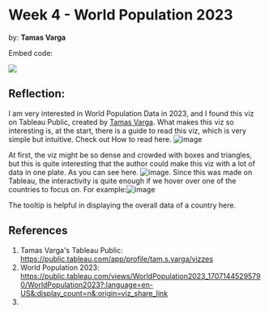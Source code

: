 # Week 4 - World Population 2023

by: **Tamas Varga**

Embed code: <div class='tableauPlaceholder' id='viz1707423019366' style='position: relative'><noscript><a href='#'><img alt=' ' src='https:&#47;&#47;public.tableau.com&#47;static&#47;images&#47;Wo&#47;WorldPopulation2023_17071445295790&#47;WorldPopulation2023&#47;1_rss.png' style='border: none' /></a></noscript><object class='tableauViz'  style='display:none;'><param name='host_url' value='https%3A%2F%2Fpublic.tableau.com%2F' /> <param name='embed_code_version' value='3' /> <param name='site_root' value='' /><param name='name' value='WorldPopulation2023_17071445295790&#47;WorldPopulation2023' /><param name='tabs' value='no' /><param name='toolbar' value='yes' /><param name='static_image' value='https:&#47;&#47;public.tableau.com&#47;static&#47;images&#47;Wo&#47;WorldPopulation2023_17071445295790&#47;WorldPopulation2023&#47;1.png' /> <param name='animate_transition' value='yes' /><param name='display_static_image' value='yes' /><param name='display_spinner' value='yes' /><param name='display_overlay' value='yes' /><param name='display_count' value='yes' /><param name='language' value='en-US' /></object></div>                <script type='text/javascript'>                    var divElement = document.getElementById('viz1707423019366');                    var vizElement = divElement.getElementsByTagName('object')[0];                    vizElement.style.width='1985px';vizElement.style.height='2087px';                    var scriptElement = document.createElement('script');                    scriptElement.src = 'https://public.tableau.com/javascripts/api/viz_v1.js';                    vizElement.parentNode.insertBefore(scriptElement, vizElement);                </script>


## Reflection:
I am very interested in World Population Data in 2023, and I found this viz on Tableau Public, created by [Tamas Varga](https://public.tableau.com/app/profile/tam.s.varga/vizzes). What makes this viz so interesting is, at the start, there is a guide to read this viz, which is very simple but intuitive. Check out How to read here. ![image](https://github.com/avivnur/reflections/assets/47585222/d4bff7cb-6624-4197-a34e-e9ea3fd199f0)

At first, the viz might be so dense and crowded with boxes and triangles, but this is quite interesting that the author could make this viz with a lot of data in one plate. As you can see here.
![image](https://github.com/avivnur/reflections/assets/47585222/d814cf4d-ebf0-4a8c-8ed4-871140366874). 
Since this was made on Tableau, the interactivity is quite enough if we hover over one of the countries to focus on. For example:![image](https://github.com/avivnur/reflections/assets/47585222/a5386a11-e134-41ac-a9ff-4f62cbca4132)

The tooltip is helpful in displaying the overall data of a country here.


## References

1. Tamas Varga's Tableau Public: https://public.tableau.com/app/profile/tam.s.varga/vizzes
2. World Population 2023: https://public.tableau.com/views/WorldPopulation2023_17071445295790/WorldPopulation2023?:language=en-US&:display_count=n&:origin=viz_share_link
3. 
